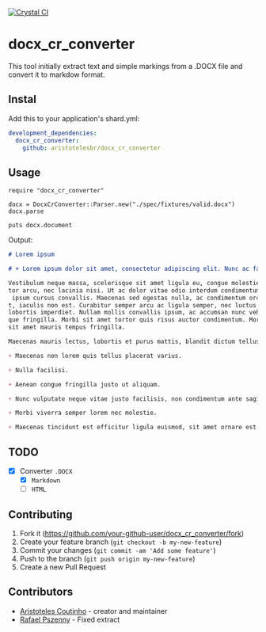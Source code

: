 [![Crystal CI](https://github.com/aristotelesbr/docx_cr_converter/actions/workflows/crystal.yml/badge.svg)](https://github.com/aristotelesbr/docx_cr_converter/actions/workflows/crystal.yml)

# docx_cr_converter

This tool initially extract text and simple markings from a .DOCX file and convert it to markdow format.

## Instal

Add this to your application's shard.yml:

```yml
development_dependencies:
  docx_cr_converter:
    github: aristotelesbr/docx_cr_converter
```

## Usage

```cr
require "docx_cr_converter"

docx = DocxCrConverter::Parser.new("./spec/fixtures/valid.docx")
docx.parse

puts docx.document
```

Output:

```md
# Lorem ipsum 

# + Lorem ipsum dolor sit amet, consectetur adipiscing elit. Nunc ac faucibus odio. 

Vestibulum neque massa, scelerisque sit amet ligula eu, congue molestie mi. Praesent ut varius sem. Nullam at portti
tor arcu, nec lacinia nisi. Ut ac dolor vitae odio interdum condimentum. Vivamus dapibus sodales ex, vitae malesuada
 ipsum cursus convallis. Maecenas sed egestas nulla, ac condimentum orci. Mauris diam felis, vulputate ac suscipit e
t, iaculis non est. Curabitur semper arcu ac ligula semper, nec luctus nisl blandit. Integer lacinia ante ac libero 
lobortis imperdiet. Nullam mollis convallis ipsum, ac accumsan nunc vehicula vitae. Nulla eget justo in felis tristi
que fringilla. Morbi sit amet tortor quis risus auctor condimentum. Morbi in ullamcorper elit. Nulla iaculis tellus 
sit amet mauris tempus fringilla.

Maecenas mauris lectus, lobortis et purus mattis, blandit dictum tellus.

+ Maecenas non lorem quis tellus placerat varius. 

+ Nulla facilisi. 

+ Aenean congue fringilla justo ut aliquam. 

+ Nunc vulputate neque vitae justo facilisis, non condimentum ante sagittis. 

+ Morbi viverra semper lorem nec molestie. 

+ Maecenas tincidunt est efficitur ligula euismod, sit amet ornare est vulputate.
```

## TODO

- [x] Converter `.DOCX`
    - [x] `Markdown`
    - [ ] `HTML`

## Contributing

1. Fork it (<https://github.com/your-github-user/docx_cr_converter/fork>)
2. Create your feature branch (`git checkout -b my-new-feature`)
3. Commit your changes (`git commit -am 'Add some feature'`)
4. Push to the branch (`git push origin my-new-feature`)
5. Create a new Pull Request

## Contributors

- [Aristoteles Coutinho](https://github.com/aristotelesbr2014) - creator and maintainer
- [Rafael Pszenny](https://github.com/onliniak/) - Fixed extract
